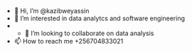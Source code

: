 - 👋 Hi, I’m @kazibweyassin
- 👀 I’m interested in data analytcs  and software engineering 
- - 💞️ I’m looking to collaborate on data analysis
- 📫 How to reach me +256704833021

<!---
kazibweyassin/kazibweyassin is a ✨ special ✨ repository because its `README.md` (this file) appears on your GitHub profile.
You can click the Preview link to take a look at your changes.
--->
